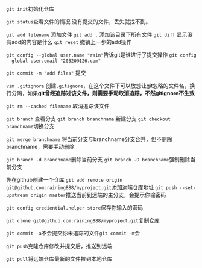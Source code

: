 `git init`初始化仓库

`git status`查看文件的情况
没有提交的文件，丢失就找不到。

`git add filename` 添加文件
`git add .` 添加该目录下所有文件
`git diff` 显示没有add的内容是什么
`git reset` 撤销上一步的add操作

`git config --global user.name "rain"`告诉git是谁进行了提交操作
`git config --global user.email "20520@126.com"`

`git commit -m "add files"` 提交

`vim .gitignore` 创建`.gitignore`，在这个文件下可以放想让git忽略的文件名，换行分隔，如果**git曾经追踪过该文件，则需要手动取消追踪，不然gitignore不生效**

`git rm --cached filename` 取消追踪该文件

`git branch` 查看分支
`git branch branchname` 新建分支
`git checkout branchname`切换分支

`git merge branchname` 将当前分支与branchname分支合并，但不删除branchname，需要手动删除

`git branch -d branchname`删除当前分支
`git branch -D branchname`强制删除当前分支

先在github创建一个仓库
`git add remote origin git@github.com:raining888/myproject.git`添加远端仓库地址
`git push --set-upstream origin master`推送当前到远端的主分支，会提示你输密码

`git config crediential.helper store`保存你输入的密码

`git clone git@github.com:raining888/myproject.git`复制仓库

`git commit -a`不会提交你未追踪的文件`git commit -m`会

`git push`克隆仓库修改并提交后，推送到远端

`git pull`将远端仓库最新的文件拉到本地仓库
